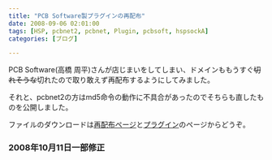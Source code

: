 ```yaml
---
title: "PCB Software製プラグインの再配布"
date: 2008-09-06 02:01:00
tags: [HSP, pcbnet2, pcbnet, Plugin, pcbsoft, hspsockA]
categories: [ブログ]

---
```


PCB Software(高橋 周平)さんが店じまいをしてしまい、ドメインももうすぐ<s>切れそうな</s>切れたので取り敢えず再配布するようにしてみました。

それと、pcbnet2の方はmd5命令の動作に不具合があったのでそちらも直したものを公開しました。

ファイルのダウンロードは[再配布ページ][1]と[プラグイン][2]のページからどうぞ。

 [1]: /blog/2008/09/06/pcbsoft.html
 [2]: /blog/2008/09/06/hsp-pcbnet2.html

### 2008年10月11日一部修正
